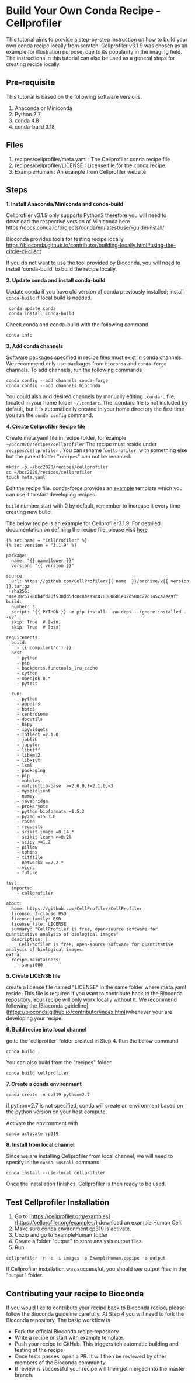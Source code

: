 # Build Your Own Conda Recipe - Cellprofiler

This tutorial aims to provide a step-by-step instruction on how to build your own conda recipe locally from scratch. Cellprofiler v3.1.9 was chosen as an example for illustration purpose, due to its popularity in the imaging field. The instructions in this tutorial can also be used as a general steps for creating recipe locally.

## Pre-requisite
This tutorial is based on the following software versions.
 1. Anaconda or Miniconda
 2. Python 2.7
 3. conda 4.8
 4. conda-build 3.18 

## Files

 1. recipes/cellprofiler/meta.yaml : The Cellprofiler conda recipe file
 2. recipes/cellprofiler/LICENSE : License file for the conda recipe.
 3. ExampleHuman : An example from Cellprofiler website

## Steps

**1. Install Anaconda/Miniconda and conda-build**

Cellprofiler v3.1.9  only supports Python2 therefore you will need to download the respective version of Miniconda here https://docs.conda.io/projects/conda/en/latest/user-guide/install/

 Bioconda provides tools for testing recipe locally https://bioconda.github.io/contributor/building-locally.html#using-the-circle-ci-client

If you do not want to use the tool provided by Bioconda, you will need to install 'conda-build' to build the recipe locally.

**2. Update conda and install conda-build**

Update conda if you have old version of conda previously installed; install `conda-build` if local build is needed. 

     conda update conda
     conda install conda-build
Check conda and conda-build with the following command. 

    conda info 
**3. Add conda channels**

Software packages specified in recipe files must exist in conda channels. We recommend only use packages from `bioconda` and `conda-forge` channels.  To add channels, run the following commands

    conda config --add channels conda-forge
    conda config --add channels bioconda
You could also add desired channels by manually editing  `.condarc` file, located in your home folder `~/.condarc`. The .condarc file is not included by default, but it is automatically created in your home directory the first time you run the `conda config` command.

**4. Create Cellprofiler Recipe file**

Create meta.yaml file in recipe folder, for example `~/bcc2020/recipes/cellprofiler`
The recipe must reside under `recipes/cellprofiler` . You can rename '`cellprofiler`' with something else but the parent folder "`recipes`" can not be renamed.

    mkdir -p ~/bcc2020/recipes/cellprofiler
    cd ~/bcc2020/recipes/cellprofiler
    touch meta.yaml
Edit the recipe file. conda-forge provides an [example](https://github.com/conda-forge/staged-recipes/tree/master/recipes/example) template which you can use it to start developing recipes. 

`build` number start with 0 by default, remember to increase it every time creating new build.

The below recipe is an example for Cellprofiler3.1.9. For detailed documentation on defining the recipe file, please visit [here](https://docs.conda.io/projects/conda-build/en/latest/resources/define-metadata.html)

    {% set name = "CellProfiler" %}
    {% set version = "3.1.9" %}
    
    package:
      name: "{{ name|lower }}"
      version: "{{ version }}"
    
    source:
      url: https://github.com/CellProfiler/{{ name  }}/archive/v{{ version }}.tar.gz
      sha256: "44e10c57980b4fd20f530dd5dc8c8bea9c870000601e12d500c27d145ca2ee9f"
    build:
      number: 3
      script: "{{ PYTHON }} -m pip install --no-deps --ignore-installed . -vv"
      skip: True  # [win]
      skip: True  # [osx]
    
    requirements:
      build:
        - {{ compiler('c') }}
      host:
        - python
        - pip
        - backports.functools_lru_cache
        - cython
        - openjdk 8.*
        - pytest
    
      run:
        - python
        - appdirs
        - boto3
        - centrosome
        - docutils
        - h5py
        - ipywidgets
        - inflect =2.1.0
        - joblib
        - jupyter
        - libtiff
        - libxml2
        - libxslt
        - lxml
        - packaging
        - pip
        - mahotas
        - matplotlib-base  >=2.0.0,!=2.1.0,<3
        - mysqlclient
        - numpy
        - javabridge
        - prokaryote
        - python-bioformats =1.5.2
        - pyzmq =15.3.0
        - raven
        - requests
        - scikit-image =0.14.*
        - scikit-learn >=0.20
        - scipy >=1.2
        - pillow
        - sphinx
        - tifffile
        - networkx ==2.2.*
        - vigra
        - future
    
    test:
      imports:
        - cellprofiler
    
    about:
      home: https://github.com/CellProfiler/CellProfiler
      license: 3-clause BSD
      license_family: BSD
      license_file: LICENSE
      summary: "CellProfiler is free, open-source software for quantitative analysis of biological images"
      description: |
         CellProfiler is free, open-source software for quantitative analysis of biological images.
    extra:
      recipe-maintainers:
        - sunyi000
**5. Create LICENSE file**

create a license file named "LICENSE" in the same folder where meta.yaml reside. This file is required if you want to contribute back to the Bioconda repository. Your recipe will only work locally without it. We recommend following the [Bioconda guideline] (https://bioconda.github.io/contributor/index.html)whenever your are developing your recipe.


**6. Build recipe into local channel**

go to the 'cellprofiler' folder created in Step 4. Run the below command

    conda build .

You can also build from the "recipes" folder

    conda build cellprofiler
**7. Create a conda environment**

    conda create -n cp319 python=2.7
if python=2.7 is not specified, conda will create an environment based on the python version on your host compute.

Activate the environment with 

    conda activate cp319

**8. Install from local channel**

Since we are installing Cellprofiler from local channel, we will need to specify in the `conda install` command 

    conda install --use-local cellprofiler
Once the installation finishes, Cellprofiler is then ready to be used.

## Test Cellprofiler Installation
1. Go to [https://cellprofiler.org/examples](https://cellprofiler.org/examples/) download an example Human Cell.
2. Make sure conda environment cp319 is activate.
3. Unzip and go to ExampleHuman folder
4. Create a folder "output" to store analysis output files
5. Run 

`cellprofiler -r -c -i images -p ExampleHuman.cppipe -o output`

If Cellprofiler installation was successful, you should see output files in the "`output`" folder.

## Contributing your recipe to Bioconda
If you would like to contribute your recipe back to Bioconda recipe, please follow the Bioconda guideline carefully. At Step 4 you will need to fork the Bioconda repository.  The basic workflow is 

 - Fork the official Bioconda recipe repository
 - Write a recipe or start with example template.
 - Push your recipe to GitHub. This triggers teh automatic building and testing of the recipe
 - Once tests passes, open a PR.  It will then be reviewed by other members of the Bioconda community.
 - If review is successful your recipe will then get merged into the master branch.


